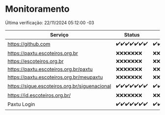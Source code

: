 # Monitoramento

Última verificação: 22/11/2024 05:12:00 -03

|Serviço|Status|Últimas 24h|
|---|---|---|
|https://github.com|<span title="2024-11-15: OK=23">✔️</span><span title="2024-11-16: OK=23">✔️</span><span title="2024-11-17: OK=23">✔️</span><span title="2024-11-18: OK=23">✔️</span><span title="2024-11-19: OK=23">✔️</span><span title="2024-11-20: OK=23">✔️</span><span title="2024-11-21: OK=7">✔️</span>|<span title="21/11/2024 05:12:00 -03 : 200">✔️</span><span title="21/11/2024 06:09:00 -03 : 200">✔️</span><span title="21/11/2024 07:09:00 -03 : 200">✔️</span><span title="21/11/2024 08:07:00 -03 : 200">✔️</span><span title="21/11/2024 09:16:00 -03 : 200">✔️</span><span title="21/11/2024 10:19:00 -03 : 200">✔️</span><span title="21/11/2024 11:08:00 -03 : 200">✔️</span><span title="21/11/2024 12:08:00 -03 : 200">✔️</span><span title="21/11/2024 13:10:00 -03 : 200">✔️</span><span title="21/11/2024 14:07:00 -03 : 200">✔️</span><span title="21/11/2024 15:11:00 -03 : 200">✔️</span><span title="21/11/2024 16:06:00 -03 : 200">✔️</span><span title="21/11/2024 17:09:00 -03 : 200">✔️</span><span title="21/11/2024 18:07:00 -03 : 200">✔️</span><span title="21/11/2024 19:07:00 -03 : 200">✔️</span><span title="21/11/2024 20:08:00 -03 : 200">✔️</span><span title="21/11/2024 21:42:00 -03 : 200">✔️</span><span title="21/11/2024 23:17:00 -03 : 200">✔️</span><span title="22/11/2024 00:21:00 -03 : 200">✔️</span><span title="22/11/2024 01:11:00 -03 : 200">✔️</span><span title="22/11/2024 02:09:00 -03 : 200">✔️</span><span title="22/11/2024 03:12:00 -03 : 200">✔️</span><span title="22/11/2024 04:08:00 -03 : 200">✔️</span><span title="22/11/2024 05:12:00 -03 : 200">✔️</span>|
|https://paxtu.escoteiros.org.br|<span title="2024-11-15: Falhas=23">❌</span><span title="2024-11-16: Falhas=23">❌</span><span title="2024-11-17: Falhas=23">❌</span><span title="2024-11-18: Falhas=23">❌</span><span title="2024-11-19: Falhas=23">❌</span><span title="2024-11-20: Falhas=23">❌</span><span title="2024-11-21: Falhas=7">❌</span>|<span title="21/11/2024 05:12:00 -03 : 403">❌</span><span title="21/11/2024 06:09:00 -03 : 403">❌</span><span title="21/11/2024 07:09:00 -03 : 403">❌</span><span title="21/11/2024 08:07:00 -03 : 403">❌</span><span title="21/11/2024 09:16:00 -03 : 403">❌</span><span title="21/11/2024 10:19:00 -03 : 403">❌</span><span title="21/11/2024 11:08:00 -03 : 403">❌</span><span title="21/11/2024 12:08:00 -03 : 403">❌</span><span title="21/11/2024 13:10:00 -03 : 403">❌</span><span title="21/11/2024 14:07:00 -03 : 403">❌</span><span title="21/11/2024 15:11:00 -03 : 403">❌</span><span title="21/11/2024 16:06:00 -03 : 403">❌</span><span title="21/11/2024 17:09:00 -03 : 403">❌</span><span title="21/11/2024 18:07:00 -03 : 403">❌</span><span title="21/11/2024 19:07:00 -03 : 403">❌</span><span title="21/11/2024 20:08:00 -03 : 403">❌</span><span title="21/11/2024 21:42:00 -03 : 403">❌</span><span title="21/11/2024 23:17:00 -03 : 403">❌</span><span title="22/11/2024 00:21:00 -03 : 403">❌</span><span title="22/11/2024 01:11:00 -03 : 403">❌</span><span title="22/11/2024 02:09:00 -03 : 403">❌</span><span title="22/11/2024 03:12:00 -03 : 403">❌</span><span title="22/11/2024 04:08:00 -03 : 403">❌</span><span title="22/11/2024 05:12:00 -03 : 403">❌</span>|
|https://escoteiros.org.br|<span title="2024-11-15: Falhas=23">❌</span><span title="2024-11-16: Falhas=23">❌</span><span title="2024-11-17: Falhas=23">❌</span><span title="2024-11-18: Falhas=23">❌</span><span title="2024-11-19: Falhas=23">❌</span><span title="2024-11-20: Falhas=23">❌</span><span title="2024-11-21: Falhas=7">❌</span>|<span title="21/11/2024 05:12:00 -03 : 403">❌</span><span title="21/11/2024 06:09:00 -03 : 403">❌</span><span title="21/11/2024 07:09:00 -03 : 403">❌</span><span title="21/11/2024 08:07:00 -03 : 403">❌</span><span title="21/11/2024 09:16:00 -03 : 403">❌</span><span title="21/11/2024 10:19:00 -03 : 403">❌</span><span title="21/11/2024 11:08:00 -03 : 403">❌</span><span title="21/11/2024 12:08:00 -03 : 403">❌</span><span title="21/11/2024 13:10:00 -03 : 403">❌</span><span title="21/11/2024 14:07:00 -03 : 403">❌</span><span title="21/11/2024 15:11:00 -03 : 403">❌</span><span title="21/11/2024 16:06:00 -03 : 403">❌</span><span title="21/11/2024 17:09:00 -03 : 403">❌</span><span title="21/11/2024 18:07:00 -03 : 403">❌</span><span title="21/11/2024 19:07:00 -03 : 403">❌</span><span title="21/11/2024 20:08:00 -03 : 403">❌</span><span title="21/11/2024 21:42:00 -03 : 403">❌</span><span title="21/11/2024 23:17:00 -03 : 403">❌</span><span title="22/11/2024 00:21:00 -03 : 403">❌</span><span title="22/11/2024 01:11:00 -03 : 403">❌</span><span title="22/11/2024 02:09:00 -03 : 403">❌</span><span title="22/11/2024 03:12:00 -03 : 403">❌</span><span title="22/11/2024 04:08:00 -03 : 403">❌</span><span title="22/11/2024 05:12:00 -03 : 403">❌</span>|
|https://paxtu.escoteiros.org.br/paxtu|<span title="2024-11-15: Falhas=23">❌</span><span title="2024-11-16: Falhas=23">❌</span><span title="2024-11-17: Falhas=23">❌</span><span title="2024-11-18: Falhas=23">❌</span><span title="2024-11-19: Falhas=23">❌</span><span title="2024-11-20: Falhas=23">❌</span><span title="2024-11-21: Falhas=7">❌</span>|<span title="21/11/2024 05:12:00 -03 : 403">❌</span><span title="21/11/2024 06:09:00 -03 : 403">❌</span><span title="21/11/2024 07:09:00 -03 : 403">❌</span><span title="21/11/2024 08:07:00 -03 : 403">❌</span><span title="21/11/2024 09:16:00 -03 : 403">❌</span><span title="21/11/2024 10:19:00 -03 : 403">❌</span><span title="21/11/2024 11:08:00 -03 : 403">❌</span><span title="21/11/2024 12:08:00 -03 : 403">❌</span><span title="21/11/2024 13:10:00 -03 : 403">❌</span><span title="21/11/2024 14:07:00 -03 : 403">❌</span><span title="21/11/2024 15:11:00 -03 : 403">❌</span><span title="21/11/2024 16:06:00 -03 : 403">❌</span><span title="21/11/2024 17:09:00 -03 : 403">❌</span><span title="21/11/2024 18:07:00 -03 : 403">❌</span><span title="21/11/2024 19:07:00 -03 : 403">❌</span><span title="21/11/2024 20:08:00 -03 : 403">❌</span><span title="21/11/2024 21:42:00 -03 : 403">❌</span><span title="21/11/2024 23:17:00 -03 : 403">❌</span><span title="22/11/2024 00:21:00 -03 : 403">❌</span><span title="22/11/2024 01:11:00 -03 : 403">❌</span><span title="22/11/2024 02:09:00 -03 : 403">❌</span><span title="22/11/2024 03:12:00 -03 : 403">❌</span><span title="22/11/2024 04:08:00 -03 : 403">❌</span><span title="22/11/2024 05:12:00 -03 : 403">❌</span>|
|https://paxtu.escoteiros.org.br/meupaxtu|<span title="2024-11-15: Falhas=23">❌</span><span title="2024-11-16: Falhas=23">❌</span><span title="2024-11-17: Falhas=23">❌</span><span title="2024-11-18: Falhas=23">❌</span><span title="2024-11-19: Falhas=23">❌</span><span title="2024-11-20: Falhas=23">❌</span><span title="2024-11-21: Falhas=7">❌</span>|<span title="21/11/2024 05:12:00 -03 : 403">❌</span><span title="21/11/2024 06:09:00 -03 : 403">❌</span><span title="21/11/2024 07:09:00 -03 : 403">❌</span><span title="21/11/2024 08:07:00 -03 : 403">❌</span><span title="21/11/2024 09:16:00 -03 : 403">❌</span><span title="21/11/2024 10:19:00 -03 : 403">❌</span><span title="21/11/2024 11:08:00 -03 : 403">❌</span><span title="21/11/2024 12:08:00 -03 : 403">❌</span><span title="21/11/2024 13:10:00 -03 : 403">❌</span><span title="21/11/2024 14:07:00 -03 : 403">❌</span><span title="21/11/2024 15:11:00 -03 : 403">❌</span><span title="21/11/2024 16:06:00 -03 : 403">❌</span><span title="21/11/2024 17:09:00 -03 : 403">❌</span><span title="21/11/2024 18:07:00 -03 : 403">❌</span><span title="21/11/2024 19:07:00 -03 : 403">❌</span><span title="21/11/2024 20:08:00 -03 : 403">❌</span><span title="21/11/2024 21:42:00 -03 : 403">❌</span><span title="21/11/2024 23:17:00 -03 : 403">❌</span><span title="22/11/2024 00:21:00 -03 : 403">❌</span><span title="22/11/2024 01:11:00 -03 : 403">❌</span><span title="22/11/2024 02:09:00 -03 : 403">❌</span><span title="22/11/2024 03:12:00 -03 : 403">❌</span><span title="22/11/2024 04:08:00 -03 : 403">❌</span><span title="22/11/2024 05:12:00 -03 : 403">❌</span>|
|https://sigue.escoteiros.org.br/siguenacional|<span title="2024-11-15: OK=23">✔️</span><span title="2024-11-16: OK=23">✔️</span><span title="2024-11-17: OK=23">✔️</span><span title="2024-11-18: OK=23">✔️</span><span title="2024-11-19: OK=23">✔️</span><span title="2024-11-20: OK=23">✔️</span><span title="2024-11-21: OK=7">✔️</span>|<span title="21/11/2024 05:12:00 -03 : 200">✔️</span><span title="21/11/2024 06:09:00 -03 : 200">✔️</span><span title="21/11/2024 07:09:00 -03 : 200">✔️</span><span title="21/11/2024 08:07:00 -03 : 200">✔️</span><span title="21/11/2024 09:16:00 -03 : 200">✔️</span><span title="21/11/2024 10:19:00 -03 : 200">✔️</span><span title="21/11/2024 11:08:00 -03 : 200">✔️</span><span title="21/11/2024 12:08:00 -03 : 200">✔️</span><span title="21/11/2024 13:10:00 -03 : 200">✔️</span><span title="21/11/2024 14:07:00 -03 : 200">✔️</span><span title="21/11/2024 15:11:00 -03 : 200">✔️</span><span title="21/11/2024 16:06:00 -03 : 200">✔️</span><span title="21/11/2024 17:09:00 -03 : 200">✔️</span><span title="21/11/2024 18:07:00 -03 : 200">✔️</span><span title="21/11/2024 19:07:00 -03 : 200">✔️</span><span title="21/11/2024 20:08:00 -03 : 200">✔️</span><span title="21/11/2024 21:42:00 -03 : 200">✔️</span><span title="21/11/2024 23:17:00 -03 : 200">✔️</span><span title="22/11/2024 00:21:00 -03 : 200">✔️</span><span title="22/11/2024 01:11:00 -03 : 200">✔️</span><span title="22/11/2024 02:09:00 -03 : 200">✔️</span><span title="22/11/2024 03:12:00 -03 : 200">✔️</span><span title="22/11/2024 04:08:00 -03 : 200">✔️</span><span title="22/11/2024 05:12:00 -03 : 200">✔️</span>|
|https://id.escoteiros.org.br/|<span title="2024-11-15: Falhas=23">❌</span><span title="2024-11-16: Falhas=23">❌</span><span title="2024-11-17: Falhas=23">❌</span><span title="2024-11-18: Falhas=23">❌</span><span title="2024-11-19: Falhas=23">❌</span><span title="2024-11-20: Falhas=23">❌</span><span title="2024-11-21: Falhas=7">❌</span>|<span title="21/11/2024 05:12:00 -03 : 403">❌</span><span title="21/11/2024 06:09:00 -03 : 403">❌</span><span title="21/11/2024 07:09:00 -03 : 403">❌</span><span title="21/11/2024 08:07:00 -03 : 403">❌</span><span title="21/11/2024 09:16:00 -03 : 403">❌</span><span title="21/11/2024 10:19:00 -03 : 403">❌</span><span title="21/11/2024 11:08:00 -03 : 403">❌</span><span title="21/11/2024 12:08:00 -03 : 403">❌</span><span title="21/11/2024 13:10:00 -03 : 403">❌</span><span title="21/11/2024 14:07:00 -03 : 403">❌</span><span title="21/11/2024 15:11:00 -03 : 403">❌</span><span title="21/11/2024 16:06:00 -03 : 403">❌</span><span title="21/11/2024 17:09:00 -03 : 403">❌</span><span title="21/11/2024 18:07:00 -03 : 403">❌</span><span title="21/11/2024 19:07:00 -03 : 403">❌</span><span title="21/11/2024 20:08:00 -03 : 403">❌</span><span title="21/11/2024 21:42:00 -03 : 403">❌</span><span title="21/11/2024 23:17:00 -03 : 403">❌</span><span title="22/11/2024 00:21:00 -03 : 403">❌</span><span title="22/11/2024 01:11:00 -03 : 403">❌</span><span title="22/11/2024 02:09:00 -03 : 403">❌</span><span title="22/11/2024 03:12:00 -03 : 403">❌</span><span title="22/11/2024 04:08:00 -03 : 403">❌</span><span title="22/11/2024 05:12:00 -03 : 403">❌</span>|
|Paxtu Login|<span title="2024-11-15: OK=23">✔️</span><span title="2024-11-16: OK=23">✔️</span><span title="2024-11-17: OK=23">✔️</span><span title="2024-11-18: OK=23">✔️</span><span title="2024-11-19: OK=23">✔️</span><span title="2024-11-20: OK=23">✔️</span><span title="2024-11-21: OK=7">✔️</span>|<span title="21/11/2024 05:12:00 -03 : 200">✔️</span><span title="21/11/2024 06:09:00 -03 : 200">✔️</span><span title="21/11/2024 07:09:00 -03 : 200">✔️</span><span title="21/11/2024 08:07:00 -03 : 200">✔️</span><span title="21/11/2024 09:16:00 -03 : 200">✔️</span><span title="21/11/2024 10:19:00 -03 : 200">✔️</span><span title="21/11/2024 11:08:00 -03 : 200">✔️</span><span title="21/11/2024 12:08:00 -03 : 200">✔️</span><span title="21/11/2024 13:10:00 -03 : 200">✔️</span><span title="21/11/2024 14:07:00 -03 : 200">✔️</span><span title="21/11/2024 15:11:00 -03 : 200">✔️</span><span title="21/11/2024 16:06:00 -03 : 200">✔️</span><span title="21/11/2024 17:09:00 -03 : 200">✔️</span><span title="21/11/2024 18:07:00 -03 : 200">✔️</span><span title="21/11/2024 19:07:00 -03 : 200">✔️</span><span title="21/11/2024 20:08:00 -03 : 200">✔️</span><span title="21/11/2024 21:42:00 -03 : 200">✔️</span><span title="21/11/2024 23:17:00 -03 : 200">✔️</span><span title="22/11/2024 00:21:00 -03 : 200">✔️</span><span title="22/11/2024 01:11:00 -03 : 200">✔️</span><span title="22/11/2024 02:09:00 -03 : 200">✔️</span><span title="22/11/2024 03:12:00 -03 : 200">✔️</span><span title="22/11/2024 04:08:00 -03 : 200">✔️</span><span title="22/11/2024 05:12:00 -03 : 200">✔️</span>|
